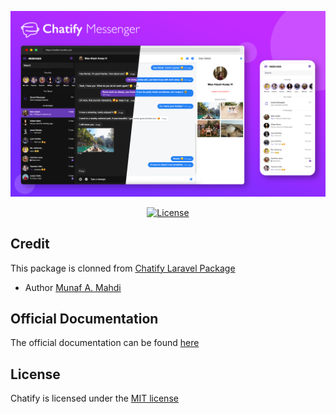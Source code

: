 <p style="text-align:center;width:100%;"><img src="/art/preview.png" alt="Chatify Laravel Package"></p>

<p align="center">
<a href="https://packagist.org/packages/munafio/chatify"><img src="https://poser.pugx.org/munafio/chatify/license?style=flat-square" alt="License"></a>
</p>


## Credit

This package is clonned from [Chatify Laravel Package](https://github.com/munafio/chatify)

- Author [Munaf A. Mahdi](https://www.munafio.com)


## Official Documentation

The official documentation can be found [here](https://chatify.munafio.com)


## License

Chatify is licensed under the [MIT license](https://choosealicense.com/licenses/mit/)
